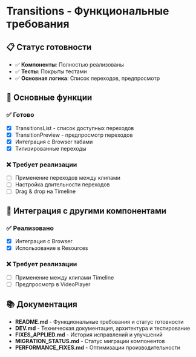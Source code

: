 # Transitions - Функциональные требования

## 📋 Статус готовности

- ✅ **Компоненты**: Полностью реализованы
- ✅ **Тесты**: Покрыты тестами
- ✅ **Основная логика**: Список переходов, предпросмотр

## 🎯 Основные функции

### ✅ Готово
- [x] TransitionsList - список доступных переходов
- [x] TransitionPreview - предпросмотр переходов
- [x] Интеграция с Browser табами
- [x] Типизированные переходы

### ❌ Требует реализации
- [ ] Применение переходов между клипами
- [ ] Настройка длительности переходов
- [ ] Drag & drop на Timeline

## 🔄 Интеграция с другими компонентами

### ✅ Реализовано
- [x] Интеграция с Browser
- [x] Использование в Resources

### ❌ Требует реализации
- [ ] Применение между клипами Timeline
- [ ] Предпросмотр в VideoPlayer

## 📚 Документация

- **README.md** - Функциональные требования и статус готовности
- **DEV.md** - Техническая документация, архитектура и тестирование
- **FIXES_APPLIED.md** - История исправлений и улучшений
- **MIGRATION_STATUS.md** - Статус миграции компонентов
- **PERFORMANCE_FIXES.md** - Оптимизации производительности
